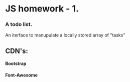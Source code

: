 # JS homework - 1.
  
### A todo list.
An iterface to manupulate a locally stored array of "tasks"

## CDN's:
  #### Bootstrap
  #### Font-Awesome
